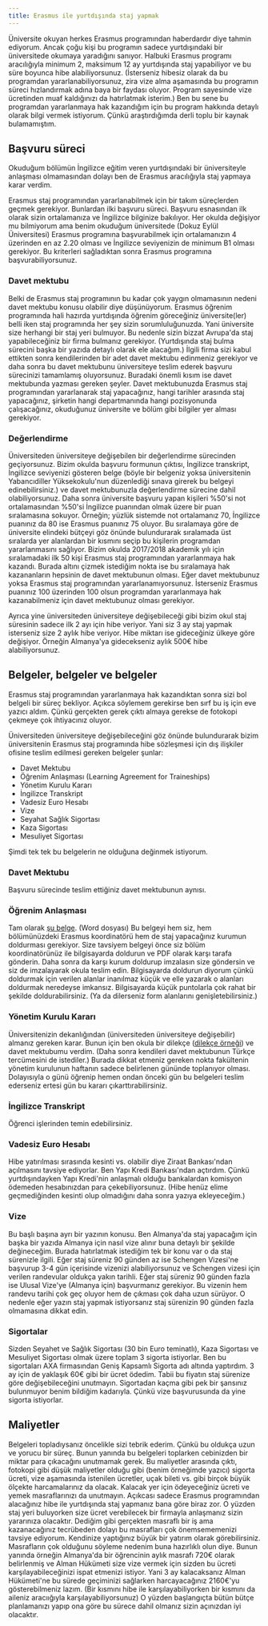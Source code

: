```yaml
---
title: Erasmus ile yurtdışında staj yapmak
---
```


Üniversite okuyan herkes Erasmus programından haberdardır diye tahmin ediyorum. Ancak çoğu kişi bu programın sadece yurtdışındaki bir üniversitede okumaya yaradığını sanıyor. Halbuki Erasmus programı aracılığıyla minimum 2, maksimum 12 ay yurtdışında staj yapabiliyor ve bu süre boyunca hibe alabiliyorsunuz. (İsterseniz hibesiz olarak da bu programdan yararlanabiliyorsunuz, zira vize alma aşamasında bu programın süreci hızlandırmak adına baya bir faydası oluyor. Program sayesinde vize ücretinden muaf kaldığınızı da hatırlatmak isterim.) Ben bu sene bu programdan yararlanmaya hak kazandığım için bu program hakkında detaylı olarak bilgi vermek istiyorum. Çünkü araştırdığımda derli toplu bir kaynak bulamamıştım.

## Başvuru süreci

Okuduğum bölümün İngilizce eğitim veren yurtdışındaki bir üniversiteyle anlaşması olmamasından dolayı ben de Erasmus aracılığıyla staj yapmaya karar verdim. 

Erasmus staj programından yararlanabilmek için bir takım süreçlerden geçmek gerekiyor. Bunlardan ilki başvuru süreci. Başvuru esnasından ilk olarak sizin ortalamanıza ve İngilizce bilginize bakılıyor. Her okulda değişiyor mu bilmiyorum ama benim okuduğum üniversitede (Dokuz Eylül Üniversitesi) Erasmus programına başvurabilmek için ortalamanızın 4 üzerinden en az 2.20 olması ve İngilizce seviyenizin de minimum B1 olması gerekiyor. Bu kriterleri sağladıktan sonra Erasmus programına başvurabiliyorsunuz.

### Davet mektubu

Belki de Erasmus staj programının bu kadar çok yaygın olmamasının nedeni davet mektubu konusu olabilir diye düşünüyorum. Erasmus öğrenim programında hali hazırda yurtdışında öğrenim göreceğiniz üniversite(ler) belli iken staj programında her şey sizin sorumluluğunuzda. Yani üniversite size herhangi bir staj yeri bulmuyor. Bu nedenle sizin bizzat Avrupa'da staj yapabileceğiniz bir firma bulmanız gerekiyor. (Yurtdışında staj bulma sürecini başka bir yazıda detaylı olarak ele alacağım.) İlgili firma sizi kabul ettikten sonra kendilerinden bir adet davet mektubu edinmeniz gerekiyor ve daha sonra bu davet mektubunu üniversiteye teslim ederek başvuru sürecinizi tamamlamış oluyorsunuz. Buradaki önemli kısım ise davet mektubunda yazması gereken şeyler. Davet mektubunuzda Erasmus staj programından yararlanarak staj yapacağınız, hangi tarihler arasında staj yapacağınız, şirketin hangi departmanında hangi pozisyonunda çalışacağınız, okuduğunuz üniversite ve bölüm gibi bilgiler yer alması gerekiyor.

### Değerlendirme

Üniversiteden üniversiteye değişebilen bir değerlendirme sürecinden geçiyorsunuz. Bizim okulda başvuru formunun çıktısı, İngilizce transkript, İngilizce seviyenizi gösteren belge (böyle bir belgeniz yoksa üniversitenin Yabancıdiller Yüksekokulu'nun düzenlediği sınava girerek bu belgeyi edinebilirsiniz.) ve davet mektubunuzla değerlendirme sürecine dahil olabiliyorsunuz. Daha sonra üniversite başvuru yapan kişileri %50'si not ortalamasından %50'si İngilizce puanından olmak üzere bir puan sıralamasına sokuyor. Örneğin; yüzlük sistemde not ortalamanız 70, İngilizce puanınız da 80 ise Erasmus puanınız 75 oluyor. Bu sıralamaya göre de üniversite elindeki bütçeyi göz önünde bulundurarak sıralamada üst sıralarda yer alanlardan bir kısmını seçip bu kişilerin programdan yararlanmasını sağlıyor. Bizim okulda 2017/2018 akademik yılı için sıralamadaki ilk 50 kişi Erasmus staj programından yararlanmaya hak kazandı. Burada altını çizmek istediğim nokta ise bu sıralamaya hak kazananların hepsinin de davet mektubunun olması. Eğer davet mektubunuz yoksa Erasmus staj programından yararlanamıyorsunuz. İsterseniz Erasmus puanınız 100 üzerinden 100 olsun programdan yararlanmaya hak kazanabilmeniz için davet mektubunuz olması gerekiyor.

Ayrıca yine üniversiteden üniversiteye değişebileceği gibi bizim okul staj süresinin sadece ilk 2 ayı için hibe veriyor. Yani siz 3 ay staj yapmak isterseniz size 2 aylık hibe veriyor. Hibe miktarı ise gideceğiniz ülkeye göre değişiyor. Örneğin Almanya'ya gidecekseniz aylık 500€ hibe alabiliyorsunuz.

## Belgeler, belgeler ve belgeler

Erasmus staj programından yararlanmaya hak kazandıktan sonra sizi bol belgeli bir süreç bekliyor. Açıkca söylemem gerekirse ben sırf bu iş için eve yazıcı aldım. Çünkü gerçekten gerek çıktı almaya gerekse de fotokopi çekmeye çok ihtiyacınız oluyor. 

Üniversiteden üniversiteye değişebileceğini göz önünde bulundurarak bizim üniversitenin Erasmus staj programında hibe sözleşmesi için dış ilişkiler ofisine teslim edilmesi gereken belgeler şunlar:

* Davet Mektubu
* Öğrenim Anlaşması (Learning Agreement for Traineships)
* Yönetim Kurulu Kararı
* İngilizce Transkript
* Vadesiz Euro Hesabı
* Vize
* Seyahat Sağlık Sigortası
* Kaza Sigortası
* Mesuliyet Sigortası

Şimdi tek tek bu belgelerin ne olduğuna değinmek istiyorum.

### Davet Mektubu

Başvuru sürecinde teslim ettiğiniz davet mektubunun aynısı.

### Öğrenim Anlaşması

Tam olarak [şu belge](http://international.deu.edu.tr/wp-content/uploads/2015/07/ogrenim-anlasmasi-STAJ-TR.pdf). (Word dosyası) Bu belgeyi hem siz, hem bölümünüzdeki Erasmus koordinatörü hem de staj yapacağınız kurumun doldurması gerekiyor. Size tavsiyem belgeyi önce siz bölüm koordinatörünüz ile bilgisayarda doldurun ve PDF olarak karşı tarafa gönderin. Daha sonra da karşı kurum doldurup imzalasın size göndersin ve siz de imzalayarak okula teslim edin. Bilgisayarda doldurun diyorum çünkü doldurmak için verilen alanlar inanılmaz küçük ve elle yazarak o alanları doldurmak neredeyse imkansız. Bilgisayarda küçük puntolarla çok rahat bir şekilde doldurabilirsiniz. (Ya da dilerseniz form alanlarını genişletebilirsiniz.)

### Yönetim Kurulu Kararı

Üniversitenizin dekanlığından (üniversiteden üniversiteye değişebilir) almanız gereken karar. Bunun için ben okula bir dilekçe ([dilekçe örneği](www.mku.edu.tr/files/576_dosya_1424650766.docx)) ve davet mektubumu verdim. (Daha sonra kendileri davet mektubunun Türkçe tercümesini de istediler.) Burada dikkat etmeniz gereken nokta fakültenin yönetim kurulunun haftanın sadece belirlenen gününde toplanıyor olması. Dolayısıyla o günü öğrenip hemen ondan önceki gün bu belgeleri teslim ederseniz ertesi gün bu kararı çıkarttırabilirsiniz.

### İngilizce Transkript

Öğrenci işlerinden temin edebilirsiniz.

### Vadesiz Euro Hesabı

Hibe yatırılması sırasında kesinti vs. olabilir diye Ziraat Bankası'ndan açılmasını tavsiye ediyorlar. Ben Yapı Kredi Bankası'ndan açtırdım. Çünkü yurtdışındayken Yapı Kredi'nin anlaşmalı olduğu bankalardan komisyon ödemeden hesabınızdan para çekebiliyorsunuz. (Hibe henüz elime geçmediğinden kesinti olup olmadığını daha sonra yazıya ekleyeceğim.)

### Vize

Bu başlı başına ayrı bir yazının konusu. Ben Almanya'da staj yapacağım için başka bir yazıda Almanya için nasıl vize alınır buna detaylı bir şekilde değineceğim. Burada hatırlatmak istediğim tek bir konu var o da staj sürenizle ilgili. Eğer staj süreniz 90 günden az ise Schengen Vizesi'ne başvurup 3-4 gün içerisinde vizenizi alabiliyorsunuz ve Schengen vizesi için verilen randevular oldukça yakın tarihli. Eğer staj süreniz 90 günden fazla ise Ulusal Vize'ye (Almanya için) başvurmanız gerekiyor. Bu vizenin hem randevu tarihi çok geç oluyor hem de çıkması çok daha uzun sürüyor. O nedenle eğer yazın staj yapmak istiyorsanız staj sürenizin 90 günden fazla olmamasına dikkat edin.

### Sigortalar

Sizden Seyahet ve Sağlık Sigortası (30 bin Euro teminatlı), Kaza Sigortası ve Mesuliyet Sigortası olmak üzere toplam 3 sigorta istiyorlar. Ben bu sigortaları AXA firmasından Geniş Kapsamlı Sigorta adı altında yaptırdım. 3 ay için de yaklaşık 60€ gibi bir ücret ödedim. Tabii bu fiyatın staj sürenize göre değişebileceğini unutmayın. Sigortadan kaçma gibi pek bir şansınız bulunmuyor benim bildiğim kadarıyla. Çünkü vize başvurusunda da yine sigorta istiyorlar.

## Maliyetler

Belgeleri topladıysanız öncelikle sizi tebrik ederim. Çünkü bu oldukça uzun ve yorucu bir süreç. Bunun yanında bu belgeleri toplarken cebinizden bir miktar para çıkacağını unutmamak gerek. Bu maliyetler arasında çıktı, fotokopi gibi düşük maliyetler olduğu gibi (benim örneğimde yazıcı) sigorta ücreti, vize aşamasında istenilen ücretler, uçak bileti vs. gibi birçok büyük ölçekte harcamalarınız da olacak. Kalacak yer için ödeyeceğiniz ücreti ve yemek masraflarınızı da unutmayın. Açıkcası sadece Erasmus programından alacağınız hibe ile yurtdışında staj yapmanız bana göre biraz zor. O yüzden staj yeri buluyorken size ücret verebilecek bir firmayla anlaşmanız sizin yararınıza olacaktır. Dediğim gibi gerçekten masraflı bir iş ama kazanacağınız tecrübeden dolayı bu masrafları çok önemsememenizi tavsiye ediyorum. Kendinize yaptığınız büyük bir yatırım olarak görebilirsiniz. Masrafların çok olduğunu söyleme nedenim buna hazırlıklı olun diye. Bunun yanında örneğin Almanya'da bir öğrencinin aylık masrafı 720€ olarak belirlenmiş ve Alman Hükümeti size vize vermek için sizden bu ücreti karşılayabileceğinizi ispat etmenizi istiyor. Yani 3 ay kalacaksanız Alman Hükümeti'ne bu sürede geçiminizi sağlarken harcayacağınız 2160€'yu gösterebilmeniz lazım. (Bir kısmını hibe ile karşılayabiliyorken bir kısmını da aileniz aracıığıyla karşılayabiliyorsunuz) O yüzden başlangıçta bütün bütçe planlamanızı yapıp ona göre bu sürece dahil olmanız sizin açınızdan iyi olacaktır.